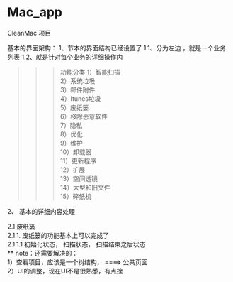 # Mac_app


CleanMac 项目

基本的界面架构：
1、节本的界面结构已经设置了
    1.1、分为左边 ，就是一个业务列表
    1.2、就是针对每个业务的详细操作内


>>> 功能分类
1）智能扫描 <br/>
2）系统垃圾<br/>
3）邮件附件<br/>
4）Itunes垃圾<br/>
5）废纸篓<br/>
6）移除恶意软件<br/>
7）隐私<br/>
8）优化<br/>
9）维护<br/>
10）卸载器<br/>
11）更新程序<br/>
12）扩展<br/>
13）空间透镜<br/>
14）大型和旧文件<br/>
15）碎纸机<br/>

2、 基本的详细内容处理

2.1 废纸篓 <br/>
    2.1.1. 废纸篓的功能基本上可以完成了 <br/>
        2.1.1.1 初始化状态， 扫描状态， 扫描结束之后状态<br/>
        ** note：还需要解决的：<br/>
            1）查看项目，应该是一个树结构， ====> 公共页面<br/>
            2）UI的调整，现在UI不是很熟悉，有点挫<br/>
            
            
    



